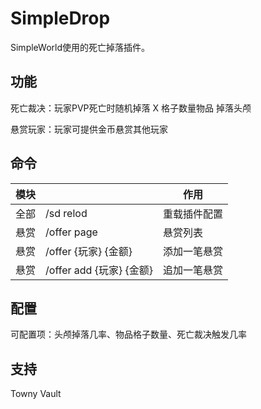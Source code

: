 # SimpleDrop

SimpleWorld使用的死亡掉落插件。

## 功能
死亡裁决：玩家PVP死亡时随机掉落 X 格子数量物品
掉落头颅

悬赏玩家：玩家可提供金币悬赏其他玩家

## 命令

|模块||作用|
|--|--|--|
|全部|/sd relod|重载插件配置|
|悬赏|/offer page|悬赏列表|
|悬赏|/offer {玩家} {金额}|添加一笔悬赏|
|悬赏|/offer add {玩家} {金额}|追加一笔悬赏|

## 配置
可配置项：头颅掉落几率、物品格子数量、死亡裁决触发几率

## 支持
Towny
Vault
